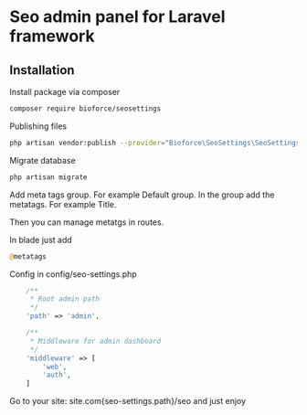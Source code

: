 # Seo admin panel for Laravel framework

## Installation
Install package via composer

```bash
composer require bioforce/seosettings
```

Publishing files

```bash
php artisan vendor:publish --provider="Bioforce\SeoSettings\SeoSettingsServiceProvider"
```

Migrate database

```bash
php artisan migrate
```

Add meta tags group. For example Default group.
In the group add the metatags. For example Title.

Then you can manage metatgs in routes.

In blade just add
```php
@metatags
```

Config in config/seo-settings.php

```php
    /**
     * Root admin path
     */
    'path' => 'admin',

    /**
     * Middleware for admin dashboard
     */
    'middleware' => [
        'web',
        'auth',
    ]
```

Go to your site: site.com{seo-settings.path}/seo and just enjoy